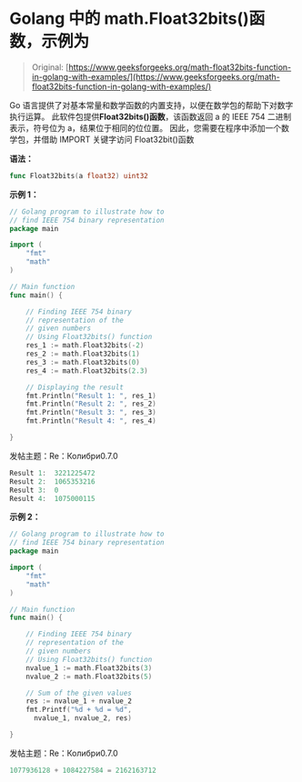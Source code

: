 # Golang 中的 math.Float32bits()函数，示例为

> Original: [https://www.geeksforgeeks.org/math-float32bits-function-in-golang-with-examples/](https://www.geeksforgeeks.org/math-float32bits-function-in-golang-with-examples/)

Go 语言提供了对基本常量和数学函数的内置支持，以便在数学包的帮助下对数字执行运算。 此软件包提供**Float32bits()函数**，该函数返回 a 的 IEEE 754 二进制表示，符号位为 a，结果位于相同的位位置。 因此，您需要在程序中添加一个数学包，并借助 IMPORT 关键字访问 Float32bit()函数

**语法：**

```go
func Float32bits(a float32) uint32
```

**示例 1：**

```go
// Golang program to illustrate how to
// find IEEE 754 binary representation
package main

import (
    "fmt"
    "math"
)

// Main function
func main() {

    // Finding IEEE 754 binary 
    // representation of the 
    // given numbers
    // Using Float32bits() function
    res_1 := math.Float32bits(-2)
    res_2 := math.Float32bits(1)
    res_3 := math.Float32bits(0)
    res_4 := math.Float32bits(2.3)

    // Displaying the result
    fmt.Println("Result 1: ", res_1)
    fmt.Println("Result 2: ", res_2)
    fmt.Println("Result 3: ", res_3)
    fmt.Println("Result 4: ", res_4)

}
```

发帖主题：Re：Колибри0.7.0

```go
Result 1:  3221225472
Result 2:  1065353216
Result 3:  0
Result 4:  1075000115

```

**示例 2：**

```go
// Golang program to illustrate how to
// find IEEE 754 binary representation
package main

import (
    "fmt"
    "math"
)

// Main function
func main() {

    // Finding IEEE 754 binary 
    // representation of the 
    // given numbers
    // Using Float32bits() function
    nvalue_1 := math.Float32bits(3)
    nvalue_2 := math.Float32bits(5)

    // Sum of the given values
    res := nvalue_1 + nvalue_2
    fmt.Printf("%d + %d = %d",
      nvalue_1, nvalue_2, res)

}
```

发帖主题：Re：Колибри0.7.0

```go
1077936128 + 1084227584 = 2162163712
```